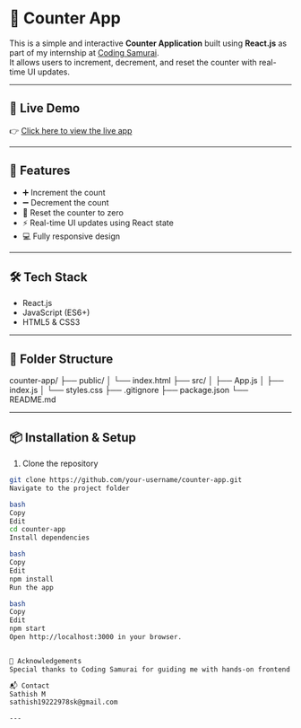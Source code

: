 
# 🔢 Counter App

This is a simple and interactive **Counter Application** built using **React.js** as part of my internship at [Coding Samurai](https://www.linkedin.com/company/coding-samurai/).  
It allows users to increment, decrement, and reset the counter with real-time UI updates.

---

## 🔗 Live Demo

👉 [Click here to view the live app](https://coding-samurai-internship-task-v93f.vercel.app/)

---

## 🚀 Features

- ➕ Increment the count
- ➖ Decrement the count
- 🔁 Reset the counter to zero
- ⚡ Real-time UI updates using React state
- 💻 Fully responsive design

---

## 🛠️ Tech Stack

- React.js
- JavaScript (ES6+)
- HTML5 & CSS3

---

## 📂 Folder Structure

counter-app/
├── public/
│ └── index.html
├── src/
│ ├── App.js
│ ├── index.js
│ └── styles.css
├── .gitignore
├── package.json
└── README.md


---

## 📦 Installation & Setup

1. Clone the repository  
```bash
git clone https://github.com/your-username/counter-app.git
Navigate to the project folder

bash
Copy
Edit
cd counter-app
Install dependencies

bash
Copy
Edit
npm install
Run the app

bash
Copy
Edit
npm start
Open http://localhost:3000 in your browser.


🙏 Acknowledgements
Special thanks to Coding Samurai for guiding me with hands-on frontend development projects.

📬 Contact
Sathish M
sathish19222978sk@gmail.com

---


